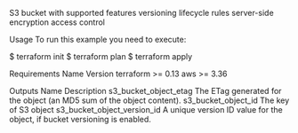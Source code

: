 S3 bucket with supported features
versioning
lifecycle rules
server-side encryption
access control

Usage
To run this example you need to execute:

$ terraform init
$ terraform plan
$ terraform apply

Requirements
Name	Version
terraform	>= 0.13
aws	>= 3.36

Outputs
Name	Description
s3_bucket_object_etag	The ETag generated for the object (an MD5 sum of the object content).
s3_bucket_object_id	The key of S3 object
s3_bucket_object_version_id	A unique version ID value for the object, if bucket versioning is enabled.
